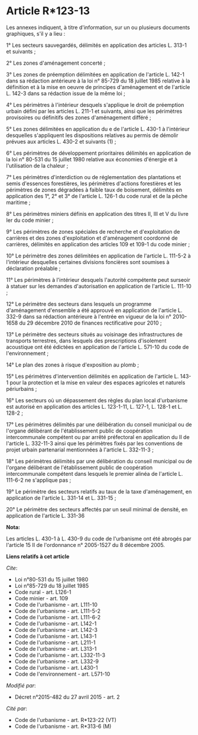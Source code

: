 # Article R*123-13

Les annexes indiquent, à titre d'information, sur un ou plusieurs documents graphiques, s'il y a lieu : 

1° Les secteurs sauvegardés, délimités en application des articles L. 313-1 et suivants ; 

2° Les zones d'aménagement concerté ; 

3° Les zones de préemption délimitées en application de l'article L. 142-1 dans sa rédaction antérieure à la loi n° 85-729 du
18 juillet 1985 relative à la définition et à la mise en oeuvre de principes d'aménagement et de l'article L. 142-3 dans sa
rédaction issue de la même loi ; 

4° Les périmètres à l'intérieur desquels s'applique le droit de préemption urbain défini par les articles L. 211-1 et
suivants, ainsi que les périmètres provisoires ou définitifs des zones d'aménagement différé ; 

5° Les zones délimitées en application du e de l'article L. 430-1 à l'intérieur desquelles s'appliquent les dispositions
relatives au permis de démolir prévues aux articles L. 430-2 et suivants (1) ; 

6° Les périmètres de développement prioritaires délimités en application de la loi n° 80-531 du 15 juillet 1980 relative aux
économies d'énergie et à l'utilisation de la chaleur ; 

7° Les périmètres d'interdiction ou de réglementation des plantations et semis d'essences forestières, les périmètres
d'actions forestières et les périmètres de zones dégradées à faible taux de boisement, délimités en application des 1°, 2° et
3° de l'article L. 126-1 du code rural et de la pêche maritime ; 

8° Les périmètres miniers définis en application des titres II, III et V du livre Ier du code minier ; 

9° Les périmètres de zones spéciales de recherche et d'exploitation de carrières et des zones d'exploitation et d'aménagement
coordonné de carrières, délimités en application des articles 109 et 109-1 du code minier ; 

10° Le périmètre des zones délimitées en application de l'article L. 111-5-2 à l'intérieur desquelles certaines divisions
foncières sont soumises à déclaration préalable ; 

11° Les périmètres à l'intérieur desquels l'autorité compétente peut surseoir à statuer sur les demandes d'autorisation en
application de l'article L. 111-10 ; 

12° Le périmètre des secteurs dans lesquels un programme d'aménagement d'ensemble a été approuvé en application de l'article
L. 332-9 dans sa rédaction antérieure à l'entrée en vigueur de la loi n° 2010-1658 du 29 décembre 2010 de finances
rectificative pour 2010 ; 

13° Le périmètre des secteurs situés au voisinage des infrastructures de transports terrestres, dans lesquels des
prescriptions d'isolement acoustique ont été édictées en application de l'article L. 571-10 du code de l'environnement ; 

14° Le plan des zones à risque d'exposition au plomb ; 

15° Les périmètres d'intervention délimités en application de l'article L. 143-1 pour la protection et la mise en valeur des
espaces agricoles et naturels périurbains ; 

16° Les secteurs où un dépassement des règles du plan local d'urbanisme est autorisé en application des articles L. 123-1-11,
L. 127-1, L. 128-1 et L. 128-2 ; 

17° Les périmètres délimités par une délibération du conseil municipal ou de l'organe délibérant de l'établissement public de
coopération intercommunale compétent ou par arrêté préfectoral en application du II de l'article L. 332-11-3 ainsi que les
périmètres fixés par les conventions de projet urbain partenarial mentionnées à l'article L. 332-11-3 ; 

18° Les périmètres délimités par une délibération du conseil municipal ou de l'organe délibérant de l'établissement public de
coopération intercommunale compétent dans lesquels le premier alinéa de l'article L. 111-6-2 ne s'applique pas ; 

19° Le périmètre des secteurs relatifs au taux de la taxe d'aménagement, en application de l'article L. 331-14 et L.
331-15 ; 

20° Le périmètre des secteurs affectés par un seuil minimal de densité, en application de l'article L. 331-36

**Nota:**

Les articles L. 430-1 à L. 430-9 du code de l'urbanisme ont été abrogés par l'article 15 II de l'ordonnance n° 2005-1527 du 8
décembre 2005.

**Liens relatifs à cet article**

_Cite_:

  - Loi n°80-531 du 15 juillet 1980
  - Loi n°85-729 du 18 juillet 1985
  - Code rural - art. L126-1
  - Code minier - art. 109
  - Code de l'urbanisme - art. L111-10
  - Code de l'urbanisme - art. L111-5-2
  - Code de l'urbanisme - art. L111-6-2
  - Code de l'urbanisme - art. L142-1
  - Code de l'urbanisme - art. L142-3
  - Code de l'urbanisme - art. L143-1
  - Code de l'urbanisme - art. L211-1
  - Code de l'urbanisme - art. L313-1
  - Code de l'urbanisme - art. L332-11-3
  - Code de l'urbanisme - art. L332-9
  - Code de l'urbanisme - art. L430-1
  - Code de l'environnement - art. L571-10

_Modifié par_:

  - Décret n°2015-482 du 27 avril 2015 - art. 2

_Cité par_:

  - Code de l'urbanisme - art. R*123-22 (VT)
  - Code de l'urbanisme - art. R*313-6 (M)
